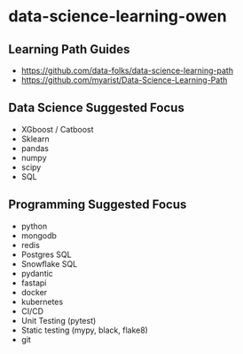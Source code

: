 # data-science-learning-owen

## Learning Path Guides

* https://github.com/data-folks/data-science-learning-path
* https://github.com/myarist/Data-Science-Learning-Path

## Data Science Suggested Focus

  * XGboost / Catboost
  * Sklearn
  * pandas
  * numpy
  * scipy
  * SQL

## Programming Suggested Focus

  * python
  * mongodb
  * redis
  * Postgres SQL
  * Snowflake SQL
  * pydantic
  * fastapi
  * docker
  * kubernetes
  * CI/CD
  * Unit Testing (pytest)
  * Static testing (mypy, black, flake8)
  * git
